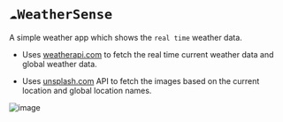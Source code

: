 # `☁️WeatherSense`

A simple weather app which shows the `real time` weather data.
  
  
- Uses <a href="https://weatherapi.com" target=_blank>weatherapi.com</a> to fetch the real time current weather data and global weather data.
  
  
 - Uses <a href="https://api.unsplash.com" target=_blank>unsplash.com</a> API to fetch the images based on the current location and global location names.
  
  
  
  
  ![image](https://github.com/DamianRavinduPeiris/WeatherSense/assets/115478137/41bd41fe-6bd5-4820-95db-bdf860e8e1d7)


  
 

 
